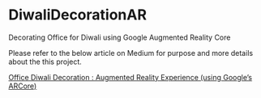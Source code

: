# DiwaliDecorationAR
Decorating Office for Diwali using Google Augmented Reality Core

Please refer to the below article on Medium for purpose and more details about the this project.

[Office Diwali Decoration : Augmented Reality Experience (using Google’s ARCore)](https://medium.com/@prathamsawant/office-diwali-decoration-augmented-reality-experience-using-googles-arcore-31bfabc2997d "Augmented Reality Experience")

